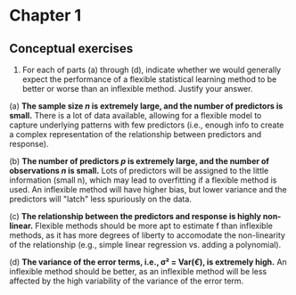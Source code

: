 # Chapter 1
## Conceptual exercises

1. For each of parts (a) through (d), indicate whether we would generally expect the performance of a flexible statistical learning method to be better or worse than an inflexible method. Justify your answer.

(a) **The sample size *n* is extremely large, and the number of predictors is small.** There is a lot of data available, allowing for a flexible model to capture underlying patterns with few predictors (i.e., enough info to create a complex representation of the relationship between predictors and response).

(b) **The number of predictors *p* is extremely large, and the number of observations *n* is small.** Lots of predictors will be assigned to the little information (small n), which may lead to overfitting if a flexible method is used. An inflexible method will have higher bias, but lower variance and the predictors will "latch" less spuriously on the data.

(c) **The relationship between the predictors and response is highly non-linear.** Flexible methods should be more apt to estimate f than inflexible methods, as it has more degrees of liberty to accomodate the non-linearity of the relationship (e.g., simple linear regression vs. adding a polynomial).

(d) **The variance of the error terms, i.e., σ² = Var(*€*), is extremely high.** An inflexible method should be better, as an inflexible method will be less affected by the high variability of the variance of the error term.
